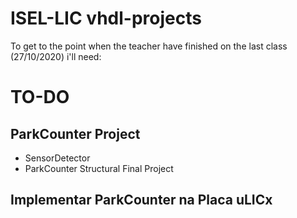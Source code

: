 # ISEL-LIC vhdl-projects

To get to the point when the teacher have finished on the last class (27/10/2020)
i'll need: 

# TO-DO

## ParkCounter Project
* SensorDetector
* ParkCounter Structural Final Project

## Implementar ParkCounter na Placa uLICx
